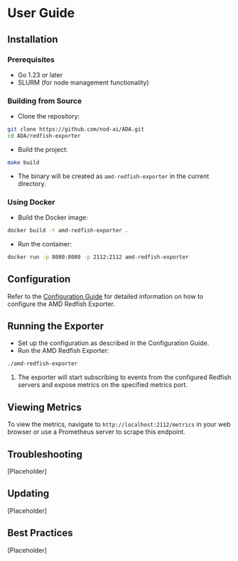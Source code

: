 # User Guide

## Installation

### Prerequisites

- Go 1.23 or later
- SLURM (for node management functionality)

### Building from Source

- Clone the repository:

```bash
git clone https://github.com/nod-ai/ADA.git
cd ADA/redfish-exporter
```

- Build the project:

```bash
make build
```

- The binary will be created as `amd-redfish-exporter` in the current directory.

### Using Docker

- Build the Docker image:

```bash
docker build -t amd-redfish-exporter .
```

- Run the container:

```bash
docker run -p 8080:8080 -p 2112:2112 amd-redfish-exporter
```

## Configuration

Refer to the [Configuration Guide](configuration.md) for detailed information on how to configure the AMD Redfish Exporter.

## Running the Exporter

- Set up the configuration as described in the Configuration Guide.
- Run the AMD Redfish Exporter:

 ```bash
 ./amd-redfish-exporter
 ```

1. The exporter will start subscribing to events from the configured Redfish servers and expose metrics on the specified metrics port.

## Viewing Metrics

To view the metrics, navigate to `http://localhost:2112/metrics` in your web browser or use a Prometheus server to scrape this endpoint.

## Troubleshooting

[Placeholder]

## Updating

[Placeholder]

## Best Practices

[Placeholder]
